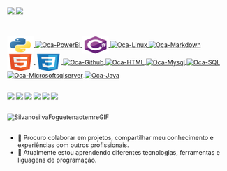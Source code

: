##
<div>
<a href="https://github.com/Ocante-aqui">
<img height="180em" src="https://github-readme-stats.vercel.app/api/top-langs/?username=Ocante&layout=compact&langs_count=7&theme=dracula"/>
<img height="180em" src="https://github-readme-stats.vercel.app/api?username=Ocante&show_icons=true&theme=dracula&include_all_commits=true&count_private=true"/>
</div>
   
  ##
  <div style="display: inline_block"><br>
  <img align="center" alt="Oca-Python" height="40" width="60" src="https://raw.githubusercontent.com/devicons/devicon/master/icons/python/python-original.svg">
  <img align="center" alt="Oca-PowerBI" height="40" width="60" src="https://img.icons8.com/?size=100&id=3sGOUDo9nJ4k&format=png&color=000000">
  <img align="center" alt="Oca-Csharp" height="40" width="60" src="https://raw.githubusercontent.com/devicons/devicon/master/icons/csharp/csharp-original.svg">
  <img align="center" alt="Oca-Linux" height="40" width="60" src="https://cdn.jsdelivr.net/gh/devicons/devicon/icons/linux/linux-original.svg" />
  <img align="center" alt="Oca-Markdown" height="40" width="60" src="https://cdn.jsdelivr.net/gh/devicons/devicon/icons/markdown/markdown-original.svg" />
  <img align="center" alt="Oca-HTML" height="40" width="60" src="https://raw.githubusercontent.com/devicons/devicon/master/icons/html5/html5-original.svg">
  <img align="center" alt="Oca-CSS" height="40" width="60" src="https://raw.githubusercontent.com/devicons/devicon/master/icons/css3/css3-original.svg">
  <img align="center" alt="Oca-Github" height="40" width="60" src="https://cdn.jsdelivr.net/gh/devicons/devicon/icons/git/git-original-wordmark.svg">
  <img  align="center" alt="Oca-HTML" height="40" width="60" src="https://cdn.jsdelivr.net/gh/devicons/devicon/icons/github/github-original-wordmark.svg" />
  <img align="center" alt="Oca-Mysql" height="40" width="60" src="https://cdn.jsdelivr.net/gh/devicons/devicon/icons/mysql/mysql-original.svg" />
  <img align="center" alt="Oca-SQL" height="40" width="60" src="https://img.icons8.com/?size=100&id=13406&format=png&color=000000" />
  <img align="center" alt="Oca-Microsoftsqlserver" height="40" width="60" src="https://cdn.jsdelivr.net/gh/devicons/devicon/icons/microsoftsqlserver/microsoftsqlserver-plain-wordmark.svg" />       
  <img align="center" alt="Oca-Java" height="40" width="60"  src="https://cdn.jsdelivr.net/gh/devicons/devicon/icons/java/java-original-wordmark.svg" />
    
 ##

  <div>
  <a href="[https://instagram.com/ocante](https://instagram.com/bless_ocn?igshid=ZGUzMzM3NWJiOQ==)" target="_blank"><img src="https://img.shields.io/badge/-Instagram-%23E4405F?style=for-the-badge&logo=instagram&logoColor=white" target="_blank"></a>
  <a href="https://discord.gg/kbQMsHZVwp" target="_blank"><img src="https://img.shields.io/badge/Discord-7289DA?style=for-the-badge&logo=discord&logoColor=white" target="_blank"></a> 
  <a href = "blessdevelopereng@gmail.com"><img src="https://img.shields.io/badge/-Gmail-%23333?style=for-the-badge&logo=gmail&logoColor=white" target="_blank"></a>
  <a href="https://www.linkedin.com/in/ocante-antonio-i%C3%A9-a213b6b7" target="_blank"><img src="https://img.shields.io/badge/-LinkedIn-%230077B5?style=for-the-badge&logo=linkedin&logoColor=white" target="_blank"></a>
  <a href="https://https://twitter.com/bless_ocn" target="_blank"><img src="https://img.shields.io/badge/-Twitter-%230077B5?style=for-the-badge&logo=twitter&logoColor=pink" target="_blank"></a>
  <a href="https://github.com/Ocante" target="_blank"><img src="https://img.shields.io/badge/-github-%230077B5?style=for-the-badge&logo=github&logoColor=red" target="_blank"></a>
  </div>

##
![SilvanosilvaFoguetenaotemreGIF](https://github.com/Ocante/ocante/assets/63821194/1b24e419-1169-49d8-b00a-4eefa6ba888c)

##
- 🔭  Procuro colaborar em projetos, compartilhar meu conhecimento e experiências com outros profissionais.
- 🌱 Atualmente estou aprendendo diferentes tecnologias, ferramentas e liguagens de programação.
 ##

